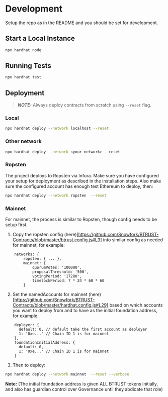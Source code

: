 # Development
Setup the repo as in the README and you should be set for development.

## Start a Local Instance

```bash
npx hardhat node
```

## Running Tests

```bash
npx hardhat test
```

## Deployment
> **_NOTE:_**  Always deploy contracts from scratch using `--reset` flag.
### Local

```bash
npx hardhat deploy --network localhost --reset
```

### Other network

```bash
npx hardhat deploy --network <your-network> --reset
```

### Ropsten

The project deploys to Ropsten via Infura. Make sure you have configured your setup for deployment as described in the installation steps. Also make sure the configured account has enough test Ethereum to deploy, then:

```bash
npx hardhat deploy --network ropsten  --reset
```

### Mainnet

For mainnet, the process is similar to Ropsten, though config needs to be setup first.

1. Copy the ropsten config (here)[https://github.com/Snowfork/BTRUST-Contracts/blob/master/btrust.config.js#L3] into similar config as needed for mainnet, for example:
```
    networks: {
        ropsten: { ... },
        mainnet: {
            quorumVotes: '100000',
            proposalThreshold: '500',
            votingPeriod: '17280',
            timelockPeriod: 7 * 24 * 60 * 60
        }
```

2. Set the namedAccounts for mainnet (here)[https://github.com/Snowfork/BTRUST-Contracts/blob/master/hardhat.config.js#L29] based on which accounts you want to deploy from and to have as the initial foundation address, for example:
```
    deployer: {
      default: 0, // default take the first account as deployer
      1: '0xe...' // Chain ID 1 is for mainnet
    },
    foundationInitialAddress: {
      default: 0,
      1: '0xe...' // Chain ID 1 is for mainnet
    }
```

3. Then to deploy:

```bash
npx hardhat deploy --network mainnet  --reset --verbose
```

**Note:** (The initial foundation address is given ALL BTRUST tokens initially, and also has guardian control over Governance until they abdicate that role)
